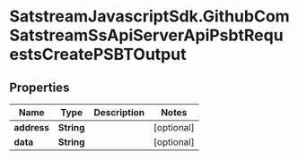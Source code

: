 # SatstreamJavascriptSdk.GithubComSatstreamSsApiServerApiPsbtRequestsCreatePSBTOutput

## Properties
Name | Type | Description | Notes
------------ | ------------- | ------------- | -------------
**address** | **String** |  | [optional] 
**data** | **String** |  | [optional] 
